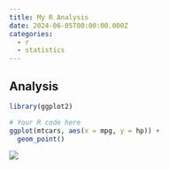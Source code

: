 ```yaml
---
title: My R Analysis
date: 2024-06-05T00:00:00.000Z
categories:
  - r
  - statistics
---
```



## Analysis

``` r
library(ggplot2)

# Your R code here
ggplot(mtcars, aes(x = mpg, y = hp)) + 
  geom_point()
```

![](test_r_qmd_files/figure-commonmark/unnamed-chunk-1-1.png)
